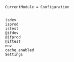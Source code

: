```@meta
CurrentModule = Configuration
```

```@contents
```

```@docs
isdev
isprod
istest
@ifdev
@ifprod
@iftest
env
cache_enabled
Settings
```
